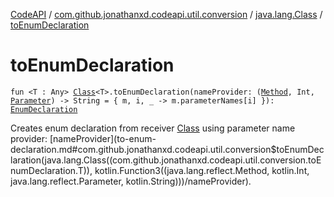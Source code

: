[CodeAPI](../../index.md) / [com.github.jonathanxd.codeapi.util.conversion](../index.md) / [java.lang.Class](index.md) / [toEnumDeclaration](.)

# toEnumDeclaration

`fun <T : Any> `[`Class`](http://docs.oracle.com/javase/6/docs/api/java/lang/Class.html)`<T>.toEnumDeclaration(nameProvider: (`[`Method`](http://docs.oracle.com/javase/6/docs/api/java/lang/reflect/Method.html)`, Int, `[`Parameter`](http://docs.oracle.com/javase/6/docs/api/java/lang/reflect/Parameter.html)`) -> String = { m, i, _ -> m.parameterNames[i] }): `[`EnumDeclaration`](../../com.github.jonathanxd.codeapi.base/-enum-declaration/index.md)

Creates enum declaration from receiver [Class](http://docs.oracle.com/javase/6/docs/api/java/lang/Class.html) using parameter name provider: [nameProvider](to-enum-declaration.md#com.github.jonathanxd.codeapi.util.conversion$toEnumDeclaration(java.lang.Class((com.github.jonathanxd.codeapi.util.conversion.toEnumDeclaration.T)), kotlin.Function3((java.lang.reflect.Method, kotlin.Int, java.lang.reflect.Parameter, kotlin.String)))/nameProvider).

